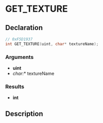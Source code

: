 # GET_TEXTURE

## Declaration
```cpp
// 0xF5D1937
int GET_TEXTURE(uint, char* textureName);
```

### Arguments
- **uint**
- **char*:** textureName

### Results
- **int**

## Description
